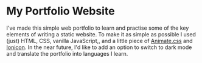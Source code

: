 # My Portfolio Website

I've made this simple web portfolio to learn and practise some of the key elements of writing a static website. To make it as simple as possible I used (just) HTML, CSS, vanilla JavaScript,, and a little piece of [Animate.css](https://animate.style/) and [Ionicon](https://ionicframework.com/). In the near future, I'd like to add an option to switch to dark mode and translate the portfolio into languages I learn.